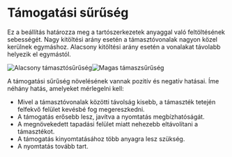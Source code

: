 # Támogatási sűrűség

Ez a beállítás határozza meg a tartószerkezetek anyaggal való feltöltésének sebességét. Nagy kitöltési arány esetén a támasztóvonalak nagyon közel kerülnek egymáshoz. Alacsony kitöltési arány esetén a vonalakat távolabb helyezik el egymástól.

<!--screenshot {
"image_path": "support_infill_rate_low.png",
"models": [{"script": "spiral_stair.scad"}],
"camera_position": [-95, 18, 116],
"settings": {
    "support_enable": true,
    "support_infill_rate": 10
},
"layer": 256,
"colours": 64
}-->

<!--screenshot {
"image_path": "support_infill_rate_high.png",
"models": [{"script": "spiral_stair.scad"}],
"camera_position": [-95, 18, 116],
"settings": {
    "support_enable": true,
    "support_infill_rate": 20
},
"layer": 256,
"colours": 64
}-->

![Alacsony támasztósűrűség](../images/support_infill_rate_low.png)![Magas támaszsűrűség](../images/support_infill_rate_high.png)

A támogatási sűrűség növelésének vannak pozitív és negatív hatásai. Íme néhány hatás, amelyeket mérlegelni kell:

- Mivel a támasztóvonalak közötti távolság kisebb, a támaszték tetején felfekvő felület kevésbé fog megereszkedni.
- A támogatás erősebb lesz, javítva a nyomtatás megbízhatóságát.
- A megnövekedett tapadási felület miatt nehezebb eltávolítani a támasztékot.
- A támogatás kinyomtatásához több anyagra lesz szükség.
- A nyomtatás tovább tart.
